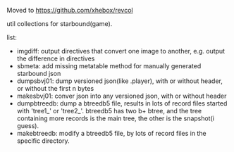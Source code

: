 Moved to https://github.com/xhebox/revcol

util collections for starbound(game).

list:

+ imgdiff: output directives that convert one image to another, e.g. output the difference in directives
+ sbmeta: add missing metatable method for manually generated starbound json 
+ dumpsbvj01: dump versioned json(like .player), with or without header, or without the first n bytes
+ makesbvj01: conver json into any versioned json, with or without header
+ dumpbtreedb: dump a btreedb5 file, results in lots of record files started with 'tree1_' or 'tree2_'. btreedb5 has two b+ btree, and the tree containing more records is the main tree, the other is the snapshot(i guess).
+ makebtreedb: modify a btreedb5 file, by lots of record files in the specific directory.
